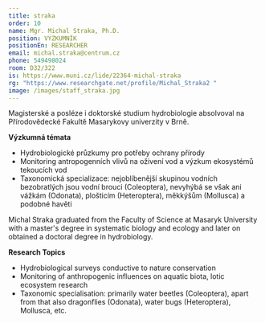 ```yaml
---
title: straka
order: 10
name: Mgr. Michal Straka, Ph.D.
position: VÝZKUMNÍK
positionEn: RESEARCHER
email: michal.straka@centrum.cz
phone: 549498024
room: D32/322
is: https://www.muni.cz/lide/22364-michal-straka
rg: "https://www.researchgate.net/profile/Michal_Straka2 "
image: /images/staff_straka.jpg
---
```

<div class="cz">

Magisterské a posléze i doktorské studium hydrobiologie absolvoval na Přírodovědecké Fakultě
 Masarykovy univerzity v Brně.

**Výzkumná témata**

* Hydrobiologické průzkumy pro potřeby ochrany přírody
* Monitoring antropogenních vlivů na oživení vod a výzkum ekosystémů tekoucích vod
* Taxonomická specializace: nejoblíbenější skupinou vodních bezobratlých jsou vodní brouci
      (Coleoptera), nevyhýbá se však ani vážkám (Odonata), plošticím (Heteroptera), měkkýšům
      (Mollusca) a podobné havěti

</div>

<div class="en">

Michal Straka graduated from the Faculty of Science at Masaryk University with a master's degree in systematic biology and ecology and later on obtained a doctoral degree in hydrobiology.

**Research Topics**

* Hydrobiological surveys conductive to nature conservation
* Monitoring of anthropogenic influences on aquatic biota, lotic ecosystem research
* Taxonomic specialisation: primarily water beetles (Coleoptera), apart from that also dragonflies (Odonata), water bugs (Heteroptera), Mollusca, etc.

</div>